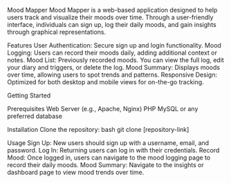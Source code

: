 Mood Mapper
Mood Mapper is a web-based application designed to help users track and visualize their moods over time. Through a user-friendly interface, individuals can sign up, log their daily moods, and gain insights through graphical representations.

Features
User Authentication: Secure sign up and login functionality.
Mood Logging: Users can record their moods daily, adding additional context or notes.
Mood List: Previously recorded moods. You can view the full log, edit your diary and triggers, or delete the log.
Mood Summary: Displays moods over time, allowing users to spot trends and patterns.
Responsive Design: Optimized for both desktop and mobile views for on-the-go tracking.

Getting Started

Prerequisites
Web Server (e.g., Apache, Nginx)
PHP
MySQL or any preferred database

Installation
Clone the repository:
bash
git clone [repository-link]

Usage
Sign Up: New users should sign up with a username, email, and password.
Log In: Returning users can log in with their credentials.
Record Mood: Once logged in, users can navigate to the mood logging page to record their daily moods.
Mood Summary: Navigate to the insights or dashboard page to view mood trends over time.
